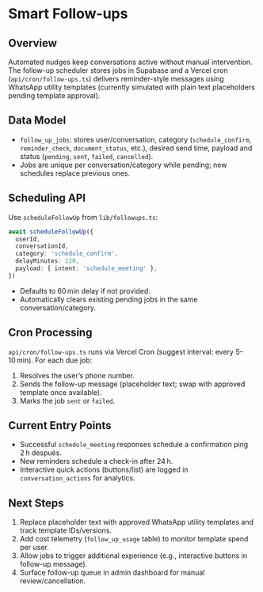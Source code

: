# Smart Follow-ups

## Overview
Automated nudges keep conversations active without manual intervention. The follow-up scheduler stores jobs in Supabase and a Vercel cron (`api/cron/follow-ups.ts`) delivers reminder-style messages using WhatsApp utility templates (currently simulated with plain text placeholders pending template approval).

## Data Model
- `follow_up_jobs`: stores user/conversation, category (`schedule_confirm`, `reminder_check`, `document_status`, etc.), desired send time, payload and status (`pending`, `sent`, `failed`, `cancelled`).
- Jobs are unique per conversation/category while pending; new schedules replace previous ones.

## Scheduling API
Use `scheduleFollowUp` from `lib/followups.ts`:
```ts
await scheduleFollowUp({
  userId,
  conversationId,
  category: 'schedule_confirm',
  delayMinutes: 120,
  payload: { intent: 'schedule_meeting' },
})
```
- Defaults to 60 min delay if not provided.
- Automatically clears existing pending jobs in the same conversation/category.

## Cron Processing
`api/cron/follow-ups.ts` runs via Vercel Cron (suggest interval: every 5–10 min). For each due job:
1. Resolves the user’s phone number.
2. Sends the follow-up message (placeholder text; swap with approved template once available).
3. Marks the job `sent` or `failed`.

## Current Entry Points
- Successful `schedule_meeting` responses schedule a confirmation ping 2 h después.
- New reminders schedule a check-in after 24 h.
- Interactive quick actions (buttons/list) are logged in `conversation_actions` for analytics.

## Next Steps
1. Replace placeholder text with approved WhatsApp utility templates and track template IDs/versions.
2. Add cost telemetry (`follow_up_usage` table) to monitor template spend per user.
3. Allow jobs to trigger additional experience (e.g., interactive buttons in follow-up message).
4. Surface follow-up queue in admin dashboard for manual review/cancellation.

